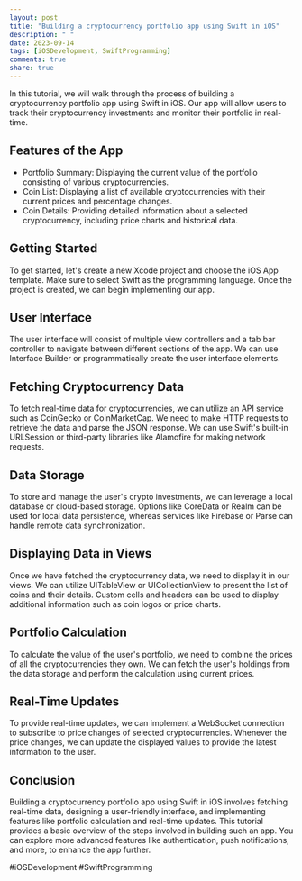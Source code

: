 ```yaml
---
layout: post
title: "Building a cryptocurrency portfolio app using Swift in iOS"
description: " "
date: 2023-09-14
tags: [iOSDevelopment, SwiftProgramming]
comments: true
share: true
---
```


In this tutorial, we will walk through the process of building a cryptocurrency portfolio app using Swift in iOS. Our app will allow users to track their cryptocurrency investments and monitor their portfolio in real-time.

## Features of the App
- Portfolio Summary: Displaying the current value of the portfolio consisting of various cryptocurrencies.
- Coin List: Displaying a list of available cryptocurrencies with their current prices and percentage changes.
- Coin Details: Providing detailed information about a selected cryptocurrency, including price charts and historical data.

## Getting Started
To get started, let's create a new Xcode project and choose the iOS App template. Make sure to select Swift as the programming language. Once the project is created, we can begin implementing our app.

## User Interface
The user interface will consist of multiple view controllers and a tab bar controller to navigate between different sections of the app. We can use Interface Builder or programmatically create the user interface elements.

## Fetching Cryptocurrency Data
To fetch real-time data for cryptocurrencies, we can utilize an API service such as CoinGecko or CoinMarketCap. We need to make HTTP requests to retrieve the data and parse the JSON response. We can use Swift's built-in URLSession or third-party libraries like Alamofire for making network requests.

## Data Storage
To store and manage the user's crypto investments, we can leverage a local database or cloud-based storage. Options like CoreData or Realm can be used for local data persistence, whereas services like Firebase or Parse can handle remote data synchronization.

## Displaying Data in Views
Once we have fetched the cryptocurrency data, we need to display it in our views. We can utilize UITableView or UICollectionView to present the list of coins and their details. Custom cells and headers can be used to display additional information such as coin logos or price charts.

## Portfolio Calculation
To calculate the value of the user's portfolio, we need to combine the prices of all the cryptocurrencies they own. We can fetch the user's holdings from the data storage and perform the calculation using current prices.

## Real-Time Updates
To provide real-time updates, we can implement a WebSocket connection to subscribe to price changes of selected cryptocurrencies. Whenever the price changes, we can update the displayed values to provide the latest information to the user.

## Conclusion
Building a cryptocurrency portfolio app using Swift in iOS involves fetching real-time data, designing a user-friendly interface, and implementing features like portfolio calculation and real-time updates. This tutorial provides a basic overview of the steps involved in building such an app. You can explore more advanced features like authentication, push notifications, and more, to enhance the app further.

#iOSDevelopment #SwiftProgramming